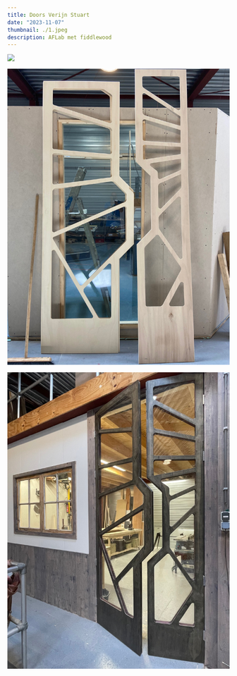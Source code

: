 ```yaml
---
title: Doors Verijn Stuart
date: "2023-11-07"
thumbnail: ./1.jpeg
description: AFLab met fiddlewood
---
```


![](2.jpeg)

![](3.jpeg)

![](4.jpeg)
